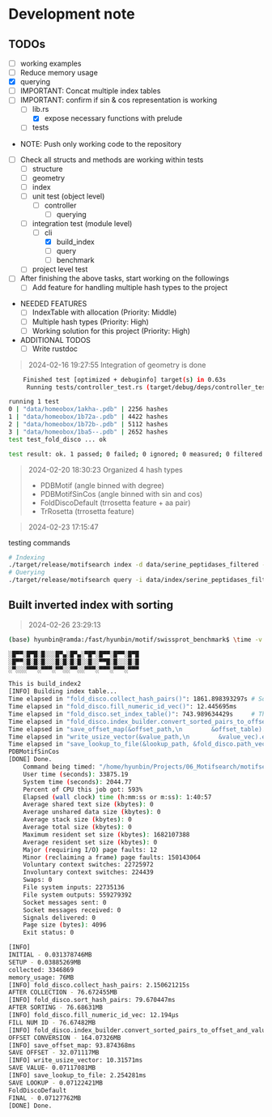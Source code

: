 # Development note

## TODOs 
- [ ] working examples
- [ ] Reduce memory usage
- [x] querying
- [ ] IMPORTANT: Concat multiple index tables
- [ ] IMPORTANT: confirm if sin & cos representation is working 
  - [ ] lib.rs
    - [x] expose necessary functions with prelude
  - [ ] tests
- NOTE: Push only working code to the repository
- [ ] Check all structs and methods are working within tests
  - [ ] structure
  - [ ] geometry
  - [ ] index
  - [ ] unit test (object level)
    - [ ] controller
      - [ ] querying
  - [ ] integration test (module level)
      - [ ] cli
        - [x] build_index
        - [ ] query
        - [ ] benchmark
  - [ ] project level test

- [ ] After finishing the above tasks, start working on the followings
    - [ ] Add feature for handling multiple hash types to the project

- NEEDED FEATURES
  - [ ] IndexTable with allocation (Priority: Middle)
  - [ ] Multiple hash types (Priority: High)
  - [ ] Working solution for this project (Priority: High)

- ADDITIONAL TODOS
  - [ ] Write rustdoc

<!-- https://stats.stackexchange.com/questions/218407/encoding-angle-data-for-neural-network -->

> 2024-02-16 19:27:55 Integration of geometry is done
```sh
    Finished test [optimized + debuginfo] target(s) in 0.63s
     Running tests/controller_test.rs (target/debug/deps/controller_test-28fe139faa771367)

running 1 test
0 | "data/homeobox/1akha-.pdb" | 2256 hashes
1 | "data/homeobox/1b72a-.pdb" | 4422 hashes
2 | "data/homeobox/1b72b-.pdb" | 5112 hashes
3 | "data/homeobox/1ba5--.pdb" | 2652 hashes
test test_fold_disco ... ok

test result: ok. 1 passed; 0 failed; 0 ignored; 0 measured; 0 filtered out; finished in 0.01s
```

> 2024-02-20 18:30:23 Organized 4 hash types
> - PDBMotif (angle binned with degree)
> - PDBMotifSinCos (angle binned with sin and cos)
> - FoldDiscoDefault (trrosetta feature + aa pair)
> - TrRosetta (trrosetta feature)

> 2024-02-23 17:15:47

testing commands
```sh
# Indexing
./target/release/motifsearch index -d data/serine_peptidases_filtered -H default -i data/index/serine_peptidases_filtered -t 4 -v
# Querying
./target/release/motifsearch query -i data/index/serine_peptidases_filtered data/serine_peptidases_filtered/1aq2.pdb A250,A232,A269
```

## Built inverted index with sorting
> 2024-02-26 23:29:13
```sh
(base) hyunbin@ramda:/fast/hyunbin/motif/swissprot_benchmark$ \time -v ~/Projects/06_Motifsearch/motifsearch/target/release/motifsearch index2 -d ./swissprot_v4_raw/ -i ./folddisco_swissprot_v4/swissprot_v4_pdb -t 64 -v -H pdb

░█▀▀░█▀█░█░░░█▀▄░█▀▄░▀█▀░█▀▀░█▀▀░█▀█
░█▀▀░█░█░█░░░█░█░█░█░░█░░▀▀█░█░░░█░█
░▀░░░▀▀▀░▀▀▀░▀▀░░▀▀░░▀▀▀░▀▀▀░▀▀▀░▀▀▀

This is build_index2
[INFO] Building index table...
Time elapsed in "fold_disco.collect_hash_pairs()": 1861.898393297s # Sorting is included here
Time elapsed in "fold_disco.fill_numeric_id_vec()": 12.445695ms
Time elapsed in "fold_disco.set_index_table()": 743.989634429s     # This should be skipped
Time elapsed in "fold_disco.index_builder.convert_sorted_pairs_to_offset_and_values(fold_disco.hash_id_pairs)": 2970.673529343s # Current: Single threaded. NEED TO BE PARALLELIZED
Time elapsed in "save_offset_map(&offset_path,\n        &offset_table).expect(&log_msg(FAIL, \"Failed to save offset table\"))": 226.487304ms
Time elapsed in "write_usize_vector(&value_path,\n        &value_vec).expect(&log_msg(FAIL, \"Failed to save values\"))": 470.925270564s
Time elapsed in "save_lookup_to_file(&lookup_path, &fold_disco.path_vec,\n    &fold_disco.numeric_id_vec, None)": 185.856063ms
PDBMotifSinCos
[DONE] Done.
	Command being timed: "/home/hyunbin/Projects/06_Motifsearch/motifsearch/target/release/motifsearch index2 -d ./swissprot_v4_raw/ -i ./folddisco_swissprot_v4/swissprot_v4_pdb -t 64 -v -H pdb"
	User time (seconds): 33875.19
	System time (seconds): 2044.77
	Percent of CPU this job got: 593%
	Elapsed (wall clock) time (h:mm:ss or m:ss): 1:40:57
	Average shared text size (kbytes): 0
	Average unshared data size (kbytes): 0
	Average stack size (kbytes): 0
	Average total size (kbytes): 0
	Maximum resident set size (kbytes): 1682107388
	Average resident set size (kbytes): 0
	Major (requiring I/O) page faults: 12
	Minor (reclaiming a frame) page faults: 150143064
	Voluntary context switches: 22725972
	Involuntary context switches: 224439
	Swaps: 0
	File system inputs: 22735136
	File system outputs: 559279392
	Socket messages sent: 0
	Socket messages received: 0
	Signals delivered: 0
	Page size (bytes): 4096
	Exit status: 0
```

```sh
[INFO] 
INITIAL - 0.031378746MB
SETUP - 0.03885269MB
collected: 3346869
memory_usage: 76MB
[INFO] fold_disco.collect_hash_pairs: 2.150621215s
AFTER COLLECTION - 76.672455MB
[INFO] fold_disco.sort_hash_pairs: 79.670447ms
AFTER SORTING - 76.68631MB
[INFO] fold_disco.fill_numeric_id_vec: 12.194µs
FILL NUM ID - 76.67482MB
[INFO] fold_disco.index_builder.convert_sorted_pairs_to_offset_and_values: 754.514141ms
OFFSET CONVERSION - 164.07326MB
[INFO] save_offset_map: 93.874368ms
SAVE OFFSET - 32.071117MB
[INFO] write_usize_vector: 10.31571ms
SAVE VALUE- 0.07117081MB
[INFO] save_lookup_to_file: 2.254281ms
SAVE LOOKUP - 0.07122421MB
FoldDiscoDefault
FINAL - 0.07127762MB
[DONE] Done.
```

